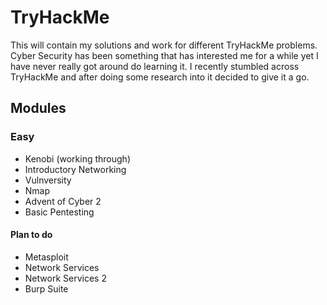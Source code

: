 # TryHackMe

This will contain my solutions and work for different TryHackMe problems. Cyber Security has been something that has interested me for a while yet I have never really got around do learning it. I recently stumbled across TryHackMe and after doing some research into it decided to give it a go.

## Modules

### Easy
* Kenobi (working through)
* Introductory Networking
* Vulnversity
* Nmap
* Advent of Cyber 2
* Basic Pentesting

#### Plan to do
* Metasploit
* Network Services
* Network Services 2
* Burp Suite